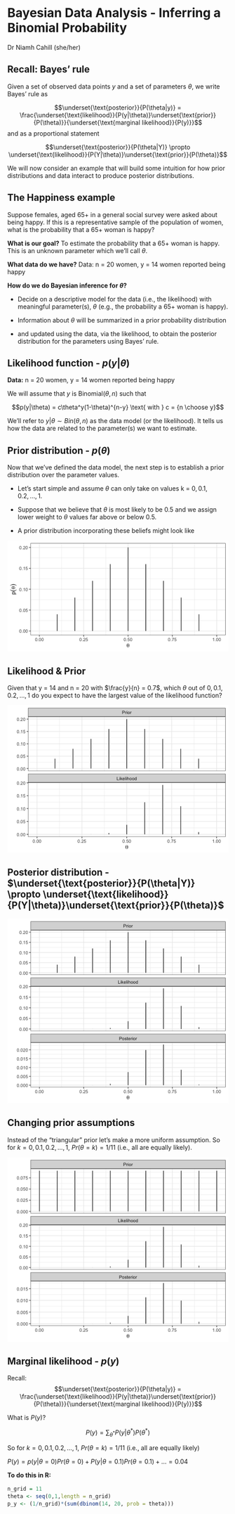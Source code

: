 Bayesian Data Analysis - Inferring a Binomial Probability
================
Dr Niamh Cahill (she/her)


## Recall: Bayes’ rule

Given a set of observed data points $y$ and a set of parameters
$\theta$, we write Bayes’ rule as

$$\underset{\text{posterior}}{P(\theta|y)} = \frac{\underset{\text{likelihood}}{P(y|\theta)}\underset{\text{prior}}{P(\theta)}}{\underset{\text{marginal likelihood}}{P(y)}}$$
and as a proportional statement

$$\underset{\text{posterior}}{P(\theta|Y)} \propto \underset{\text{likelihood}}{P(Y|\theta)}\underset{\text{prior}}{P(\theta)}$$

We will now consider an example that will build some intuition for how
prior distributions and data interact to produce posterior
distributions.

## The Happiness example

Suppose females, aged 65+ in a general social survey were asked about
being happy. If this is a representative sample of the population of
women, what is the probability that a 65+ woman is happy?

**What is our goal?** To estimate the probability that a 65+ woman is
happy. This is an unknown parameter which we’ll call $\theta$.

**What data do we have?** Data: n = 20 women, y = 14 women reported
being happy

**How do we do Bayesian inference for $\theta$?**

-   Decide on a descriptive model for the data (i.e., the likelihood)
    with meaningful parameter(s), $\theta$ (e.g., the probability a 65+
    woman is happy).

-   Information about $\theta$ will be summarized in a prior probability
    distribution

-   and updated using the data, via the likelihood, to obtain the
    posterior distribution for the parameters using Bayes’ rule.

## Likelihood function - $p(y|\theta)$

**Data:** n = 20 women, y = 14 women reported being happy

We will assume that $y$ is Binomial$(\theta,n)$ such that

$$p(y|\theta) = c\theta^y(1-\theta)^{n-y} \text{ with } c = {n \choose y}$$

We’ll refer to $y|\theta \sim Bin(\theta,n)$ as the data model (or the
likelihood). It tells us how the data are related to the parameter(s) we
want to estimate.

## Prior distribution - $p(\theta)$

Now that we’ve defined the data model, the next step is to establish a
prior distribution over the parameter values.

-   Let’s start simple and assume $\theta$ can only take on values k =
    $0,0.1,0.2,\ldots,1$.

-   Suppose that we believe that $\theta$ is most likely to be 0.5 and
    we assign lower weight to $\theta$ values far above or below 0.5.

-   A prior distribution incorporating these beliefs might look like

![](1b_Bayes_happiness_files/figure-gfm/unnamed-chunk-1-1.png)<!-- -->

## Likelihood & Prior

Given that y = 14 and n = 20 with $\frac{y}{n} = 0.7$, which $\theta$
out of $0,0.1,0.2,\ldots,1$ do you expect to have the largest value of
the likelihood function?

![](1b_Bayes_happiness_files/figure-gfm/unnamed-chunk-2-1.png)<!-- -->

## Posterior distribution - $\underset{\text{posterior}}{P(\theta|Y)} \propto \underset{\text{likelihood}}{P(Y|\theta)}\underset{\text{prior}}{P(\theta)}$

![](1b_Bayes_happiness_files/figure-gfm/unnamed-chunk-3-1.png)<!-- -->

## Changing prior assumptions

Instead of the “triangular” prior let’s make a more uniform assumption.
So for $k = 0,0.1,0.2,\ldots,1$, $Pr(\theta = k) = 1/11$ (i.e., all are
equally likely).

![](1b_Bayes_happiness_files/figure-gfm/unnamed-chunk-4-1.png)<!-- -->

## Marginal likelihood - $p(y)$

Recall:
$$\underset{\text{posterior}}{P(\theta|y)} = \frac{\underset{\text{likelihood}}{P(y|\theta)}\underset{\text{prior}}{P(\theta)}}{\underset{\text{marginal likelihood}}{P(y)}}$$

What is $P(y)$?

$$P(y) = \sum_{\theta^* } P(y|\theta^* )P(\theta^* )$$

So for $k = 0,0.1,0.2,\ldots,1$, $Pr(\theta = k) = 1/11$ (i.e., all are
equally likely)

$P(y) = p(y|\theta = 0)Pr(\theta = 0) + P(y|\theta = 0.1)Pr(\theta = 0.1) + \ldots = 0.04$

**To do this in R:**

``` r
n_grid = 11
theta <- seq(0,1,length = n_grid) 
p_y <- (1/n_grid)*(sum(dbinom(14, 20, prob = theta)))
```

